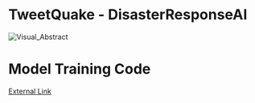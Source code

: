 # TweetQuake - DisasterResponseAI

![Visual_Abstract](https://github.com/DisasterResponseAI/DisasterResponseAI/assets/108562056/d0e9f3e6-96ab-47a7-89ee-bc6d6d5e91d5)

# Model Training Code
[External Link](https://colab.research.google.com/drive/1Ui5ySRWv5PiX_fcsOCvZ9jSsMvCunfpT#scrollTo=KlpmF1fWIo8s)
